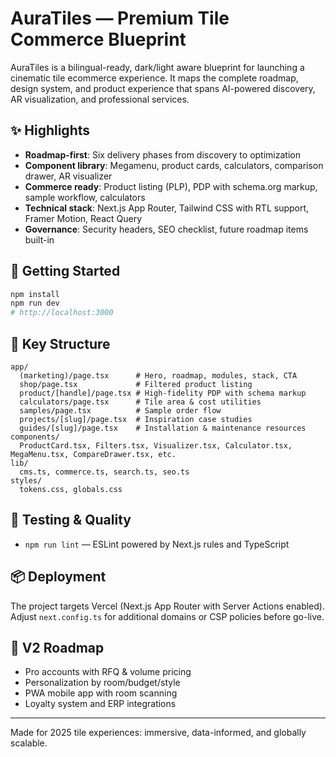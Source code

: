 # AuraTiles — Premium Tile Commerce Blueprint

AuraTiles is a bilingual-ready, dark/light aware blueprint for launching a cinematic tile ecommerce experience. It maps the complete roadmap, design system, and product experience that spans AI-powered discovery, AR visualization, and professional services.

## ✨ Highlights

- **Roadmap-first**: Six delivery phases from discovery to optimization
- **Component library**: Megamenu, product cards, calculators, comparison drawer, AR visualizer
- **Commerce ready**: Product listing (PLP), PDP with schema.org markup, sample workflow, calculators
- **Technical stack**: Next.js App Router, Tailwind CSS with RTL support, Framer Motion, React Query
- **Governance**: Security headers, SEO checklist, future roadmap items built-in

## 🚀 Getting Started

```bash
npm install
npm run dev
# http://localhost:3000
```

## 📁 Key Structure

```
app/
  (marketing)/page.tsx      # Hero, roadmap, modules, stack, CTA
  shop/page.tsx             # Filtered product listing
  product/[handle]/page.tsx # High-fidelity PDP with schema markup
  calculators/page.tsx      # Tile area & cost utilities
  samples/page.tsx          # Sample order flow
  projects/[slug]/page.tsx  # Inspiration case studies
  guides/[slug]/page.tsx    # Installation & maintenance resources
components/
  ProductCard.tsx, Filters.tsx, Visualizer.tsx, Calculator.tsx, MegaMenu.tsx, CompareDrawer.tsx, etc.
lib/
  cms.ts, commerce.ts, search.ts, seo.ts
styles/
  tokens.css, globals.css
```

## 🧪 Testing & Quality

- `npm run lint` — ESLint powered by Next.js rules and TypeScript

## 📦 Deployment

The project targets Vercel (Next.js App Router with Server Actions enabled). Adjust `next.config.ts` for additional domains or CSP policies before go-live.

## 🔮 V2 Roadmap

- Pro accounts with RFQ & volume pricing
- Personalization by room/budget/style
- PWA mobile app with room scanning
- Loyalty system and ERP integrations

---

Made for 2025 tile experiences: immersive, data-informed, and globally scalable.
